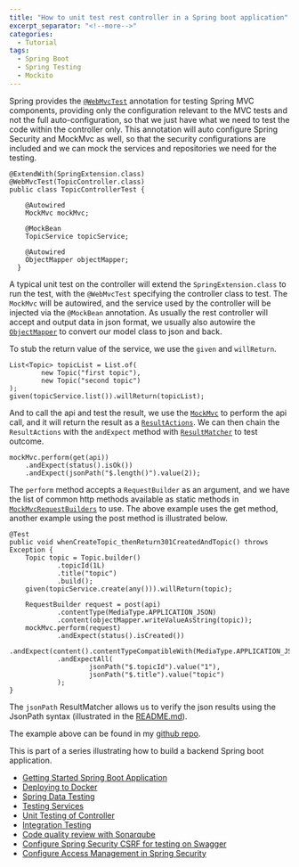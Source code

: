 ```yaml
---
title: "How to unit test rest controller in a Spring boot application"
excerpt_separator: "<!--more-->"
categories:
  - Tutorial
tags:
  - Spring Boot
  - Spring Testing
  - Mockito
---
```


Spring provides the [`@WebMvcTest`](https://docs.spring.io/spring-boot/docs/current/api/org/springframework/boot/test/autoconfigure/web/servlet/WebMvcTest.html) annotation for testing Spring MVC components, providing only the configuration relevant to the MVC tests and not the full auto-configuration, so that we just have what we need to test the code within the controller only. This annotation will auto configure Spring Security and MockMvc as well, so that the security configurations are included and we can mock the services and repositories we need for the testing.

```
@ExtendWith(SpringExtension.class)
@WebMvcTest(TopicController.class)
public class TopicControllerTest {

    @Autowired
    MockMvc mockMvc;

    @MockBean
    TopicService topicService;

    @Autowired
    ObjectMapper objectMapper;
  }
```

A typical unit test on the controller will extend the `SpringExtension.class` to run the test, with the `@WebMvcTest` specifying the controller class to test. The `MockMvc` will be autowired, and the service used by the controller will be injected via the `@MockBean` annotation. As usually the rest controller will accept and output data in json format, we usually also autowire the [`ObjectMapper`](https://javadoc.io/doc/com.fasterxml.jackson.core/jackson-databind/2.3.1/com/fasterxml/jackson/databind/ObjectMapper.html) to convert our model class to json and back.

To stub the return value of the service, we use the `given` and `willReturn`.

```
List<Topic> topicList = List.of(
        new Topic("first topic"),
        new Topic("second topic")
);
given(topicService.list()).willReturn(topicList);
```

And to call the api and test the result, we use the [`MockMvc`](https://docs.spring.io/spring-framework/docs/current/javadoc-api/org/springframework/test/web/servlet/MockMvc.html) to perform the api call, and it will return the result as a [`ResultActions`](https://docs.spring.io/spring-framework/docs/current/javadoc-api/org/springframework/test/web/servlet/ResultActions.html). We can then chain the `ResultActions` with the `andExpect` method with [`ResultMatcher`](https://docs.spring.io/spring-framework/docs/current/javadoc-api/org/springframework/test/web/servlet/ResultMatcher.html) to test outcome.

```
mockMvc.perform(get(api))
    .andExpect(status().isOk())
    .andExpect(jsonPath("$.length()").value(2));
```

The `perform` method accepts a `RequestBuilder` as an argument, and we have the list of common http methods available as static methods in [`MockMvcRequestBuilders`](https://docs.spring.io/spring-framework/docs/current/javadoc-api/org/springframework/test/web/servlet/request/MockMvcRequestBuilders.html) to use. The above example uses the get method, another example using the post method is illustrated below.

```
@Test
public void whenCreateTopic_thenReturn301CreatedAndTopic() throws Exception {
    Topic topic = Topic.builder()
            .topicId(1L)
            .title("topic")
            .build();
    given(topicService.create(any())).willReturn(topic);

    RequestBuilder request = post(api)
            .contentType(MediaType.APPLICATION_JSON)
            .content(objectMapper.writeValueAsString(topic));
    mockMvc.perform(request)
            .andExpect(status().isCreated())
            .andExpect(content().contentTypeCompatibleWith(MediaType.APPLICATION_JSON))
            .andExpectAll(
                    jsonPath("$.topicId").value("1"),
                    jsonPath("$.title").value("topic")
            );
}
```

The `jsonPath` ResultMatcher allows us to verify the json results using the JsonPath syntax (illustrated in the [README.md](https://github.com/json-path/JsonPath)).

The example above can be found in my [github repo](https://github.com/thecodinganalyst/forum/blob/initial-sample/src/test/java/com/hevlar/forum/controller/TopicControllerTest.java). 

This is part of a series illustrating how to build a backend Spring boot application.
- [Getting Started Spring Boot Application](https://thecodinganalyst.github.io/tutorial/Spring-boot-application-getting-started/)
- [Deploying to Docker](https://thecodinganalyst.github.io/tutorial/Deploying-mult-container-application-to-docker/)
- [Spring Data Testing](https://thecodinganalyst.github.io/tutorial/how-to-test-spring-data-repository/)
- [Testing Services](https://thecodinganalyst.github.io/tutorial/how-to-test-services-in-a-spring-boot-application/)
- [Unit Testing of Controller](https://thecodinganalyst.github.io/tutorial/how-to-unit-test-rest-controller-in-a-spring-boot-application/)
- [Integration Testing](https://thecodinganalyst.github.io/knowledgebase/how-to-do-integration-testing-in-spring-boot-rest-application/)
- [Code quality review with Sonarqube](https://www.thecodinganalyst.com/tutorial/integrate-code-quality-review-with-sonarqube/)
- [Configure Spring Security CSRF for testing on Swagger](https://www.thecodinganalyst.com/tutorial/Configure-spring-security-csrf-for-testing-on-swagger/)
- [Configure Access Management in Spring Security](https://www.thecodinganalyst.com/tutorial/how-to-configure-access-management-in-spring-security/)